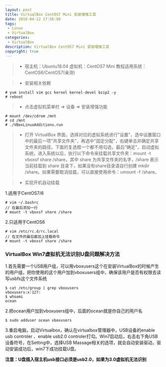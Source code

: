 ```yaml
---
layout: post
title: VirtualBox CentOS7 Mini 安装增强工具
date: 2018-04-12 17:56:08
tags:
 - Linux
 - VirtualBox
categories:
 - VirtualBox
description: VirtualBox CentOS7 Mini 安装增强工具
copyright: true
---
```


>* 宿主机：Ubuntu18.04
   虚拟机：CentOS7 Mini
   教程适用系统：CentOS6/CentOS7(亲测)


>* 安装相关依赖

```
# yum install vim gcc kernel kernel-devel bzip2 -y
# reboot
```

>* 点击虚拟机菜单栏 => 设备 => 安装增强功能

```
# mount /dev/cdrom /mnt
# cd /mnt
# ./VBoxLinuxAdditions.run
```

>* 打开 VirtualBox 界面，选择对应的虚拟系统进行"设置"，选中设置窗口中的最后一项"共享文件夹"，再选中"固定分配"，右键单击并确定共享文件夹的路径，下面的复选框一个都不用勾选，最后"确定"。启动虚拟系统，进入系统以后，执行以下命令来挂载共享文件夹：mount -t vboxsf share /share，其中 share 为共享文件夹的名字，/share 表示当前挂载到 share 目录下，如果没有share目录请自行创建 mkdir /share。如果需要取消挂载，可以直接使用命令：umount -f /share。


>* 实现开机自动挂载

1.适用于CentOS7/6

```
# vim ~/.bashrc
// 在最后添加一行
# mount -t vboxsf share /share
```
2.只适用于CentOS6

```
# vim /etc/rc.d/rc.local
// 在文件的最后面加上挂载命令
# mount -t vboxsf share /share
```

### VirtualBox Win7虚拟机无法识别U盘问题解决方法

1.首先需要一个USB用户组，可以用vboxusers这个在安装VirtualBox的时候产生的用户组，把你使用的这个用户加到vboxusers组中，确保该用户是否有权限去读写usbfs这个文件系统

```
$ cat /etc/group | grep vboxusers
vboxusers:x:127:
$ whoami
ocean
```

2.把ocean用户加到vboxusers组中，后面的ocean就是你自己的用户名

```
$ sudo adduser ocean vboxusers
```

3.重启电脑，启动Virtualbox，确认在virtualbox管理器中，USB设备的enable usb controler 、enable usb2.0 controler打勾。Win7启动后，右击右下角USB设备符号，在Setting中，选择USB Massage相关的选项，就会自动安装驱动，驱动安装成功后，win7下成功挂载U盘。

__注意：U盘插入宿主机usb接口必须是usb2.0，如果为3.0虚拟机无法识别__